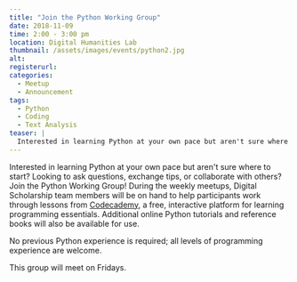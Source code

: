 ```yaml
---
title: "Join the Python Working Group"
date: 2018-11-09
time: 2:00 - 3:00 pm
location: Digital Humanities Lab
thumbnail: /assets/images/events/python2.jpg
alt: 
registerurl:
categories:
  - Meetup
  - Announcement
tags:
  - Python
  - Coding
  - Text Analysis
teaser: |
  Interested in learning Python at your own pace but aren't sure where to start? Looking to ask questions, exchange tips, or collaborate with others? Join the Python Working Group!
---
```

Interested in learning Python at your own pace but aren't sure where to start? Looking to ask questions, exchange tips, or collaborate with others? Join the Python Working Group! During the weekly meetups, Digital Scholarship team members will be on hand to help participants work through lessons from <a href='https://www.codecademy.com/learn' target='_blank'>Codecademy</a>, a free, interactive platform for learning programming essentials. Additional online Python tutorials and reference books will also be available for use. 

No previous Python experience is required; all levels of programming experience are welcome.

This group will meet on Fridays.